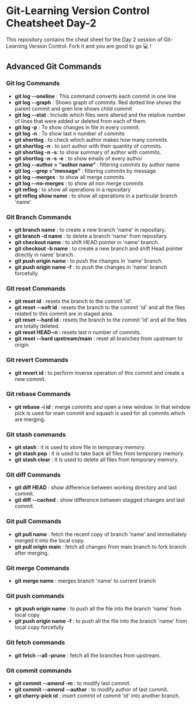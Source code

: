 # Git-Learning Version Control Cheatsheet Day-2
This repository contains the cheat sheet for the Day 2 session of Git-Learning Version Control. Fork it and you are good to go 💻 !

## Advanced Git Commands

### Git log Commands
- **git log --oneline** : This command converts each commit in one line
- **git log --graph**   : Shows graph of commits. Red dotted line shows the parent commit and gren line shows child commit
- **git log --stat**    : Include which files were altered and the relative number of lines that were added or deleted from each of them.
- **git log -p**        : To show changes in file in every commit.
- **git log -n**        : To show last n number of commits
- **git shortlog**      : to check which author makes how many commits.
- **git shortlog -n**   : to sort author with their quantity of commits.
- **git shortlog -n -s**: to show summary of author with commits.
- **git shortlog -n -s -e** : to show emails of every author
- **git log --author = “author name”**   : filtering commits by author name 
- **git log --grep =”message”**          : filtering commits by message
- **git log --merges**                   : to show all merge commits
- **git log --no-merges**                : to show all non merge commits
- **git reflog**                         : to show all operations in a repositary
- **git reflog show name**               : to show all operations in a particular branch 'name'

### Git Branch Commands
- **git branch name**                    : to create a new branch 'name' in repositary.
- **git branch -d name**                 : to delete a branch 'name' from repositary.
- **git checkout name**                  : to shift HEAD pointer in 'name' branch.
- **git checkout -b name**               : to create a new branch and shift Head pointer directly in name' branch.
- **git push origin name**               : to push the changes in 'name' branch.
- **git push origin name -f**            : to push the changes in 'name' branch forcefully.

### Git reset Commands
- **git reset id**                         : resets the branch to the commit 'id'.
- **git reset --soft id**                  : resets the branch to the commit 'id' and all the files related to this commit are in staged area.
- **git reset --hard id**                  : resets the branch to the commit 'id' and all the files are totally deleted.
- **git reset HEAD~n**                     : resets last n number of commits.
- **git reset --hard upstream/main**       : reset all branches from upstream to origin

### Git revert Commands
- **git revert id**                        : to perform inverse operation of this commit and create a new commit.

### Git rebase Commands
- **git rebase -i id**                     : merge commits and open a new window. In that window pick is used for main commit and squash is used for all commits which are merging.

### Git stash commands
- **git stash**                            : it is used to store file in temporary memory.
- **git stash pop**                        : it is used to take back all files from temporary memory.
- **git stash clear**                      : it is used to delete all files from temporary memory.

### Git diff Commands
- **git diff HEAD**                        : show difference between working directory and last commit.
- **git diff --cached**                    : show difference between stagged changes and last commit.

### Git pull Commands
- **git pull name**                        : fetch the recent copy of branch 'name' and immediately merged it into the local copy.
- **git pull origin main**                 : fetch all changes from main branch to fork branch after merging.

### Git merge Commands
- **git merge name**                       : merges branch 'name' to current branch

### Git push commands
- **git push origin name**                 : to push all the file into the branch 'name' from local copy
- **git push origin name -f**              : to push all the file into the branch 'name' from local copy forcefully

### Git fetch commands
- **git fetch --all -prune**                : fetch all the branches from upstream.

### Git commit commands
- **git commit --amend -m**                 : to modify last commit.
- **git commit --amend --author**           : to modify author of last commit.
- **git cherry-pick id**                    : insert commit of commit 'id' into another branch.
